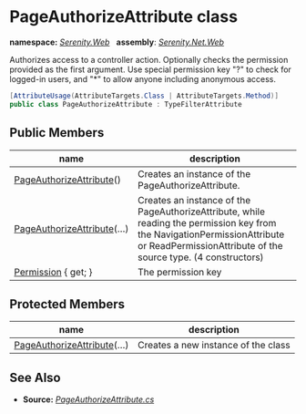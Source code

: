 # PageAuthorizeAttribute class
**namespace:** *[Serenity.Web](../README.md#serenity.web-namespace)*   **assembly**: *[Serenity.Net.Web](../README.md)*

Authorizes access to a controller action. Optionally checks the permission provided as the first argument. Use special permission key "?" to check for logged-in users, and "*" to allow anyone including anonymous access.

```csharp
[AttributeUsage(AttributeTargets.Class | AttributeTargets.Method)]
public class PageAuthorizeAttribute : TypeFilterAttribute
```

## Public Members

| name | description |
| --- | --- |
| [PageAuthorizeAttribute](PageAuthorizeAttribute/PageAuthorizeAttribute.md)() | Creates an instance of the PageAuthorizeAttribute. |
| [PageAuthorizeAttribute](PageAuthorizeAttribute/PageAuthorizeAttribute.md)(…) | Creates an instance of the PageAuthorizeAttribute, while reading the permission key from the NavigationPermissionAttribute or ReadPermissionAttribute of the source type. (4 constructors) |
| [Permission](PageAuthorizeAttribute/Permission.md) { get; } | The permission key |

## Protected Members

| name | description |
| --- | --- |
| [PageAuthorizeAttribute](PageAuthorizeAttribute/PageAuthorizeAttribute.md)(…) | Creates a new instance of the class |

## See Also

* **Source:** *[PageAuthorizeAttribute.cs](https://github.com/serenity-is/Serenity/blob/master/src/Serenity.Net.Web/Mvc/PageAuthorizeAttribute.cs)*